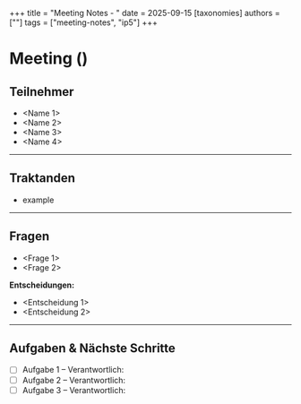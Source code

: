 +++
title = "Meeting Notes - <Titel>"
date = 2025-09-15
[taxonomies]
authors = ["<Name>"]
tags = ["meeting-notes", "ip5"]
+++

# Meeting <Titel> (<Datum>)

## Teilnehmer
- <Name 1>
- <Name 2>
- <Name 3>
- <Name 4>

---

## Traktanden
- example

---

## Fragen
- <Frage 1>
- <Frage 2>

**Entscheidungen:**
- <Entscheidung 1>
- <Entscheidung 2>

---

## Aufgaben & Nächste Schritte
- [ ] Aufgabe 1 – Verantwortlich: <Name>
- [ ] Aufgabe 2 – Verantwortlich: <Name>
- [ ] Aufgabe 3 – Verantwortlich: <Name>

